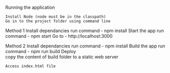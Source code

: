 Running the application

    Install Node (node must be in the classpath)
    Go in to the project folder using command line


Method 1 
    Install dependancies 
        run command - npm install
    Start the app
        run command - npm start
    Go to - http://localhost:3000


Method 2
    Install dependancies 
        run command - npm install
    Build the app
        run command - npm run build
    Deploy    
        copy the content of build folder to a static web server
        
    Access index.html file

    